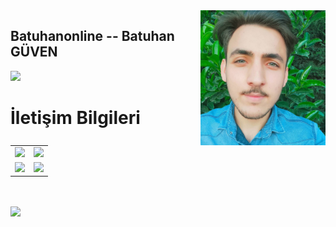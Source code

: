 
<img align="right" alt="avatar" width="200" src="avatar.JPEG"> 

## Batuhanonline -- Batuhan GÜVEN
 ![](https://img.shields.io/badge/Backend%20Developer-Node.js%20%2F%20Python%20%2F%20JavaScript-blue)


<table class="center">
<h1>İletişim Bilgileri</h1>
  <tr>
<td><a href="https://www.linkedin.com/in/batuhanguven/">
<img src="https://img.shields.io/badge/LinkedIn-0077B5?style=for-the-badge&logo=linkedin&logoColor=white">
</a> 
<td><a href="mailto:batuhan_guvenn@outlook.com">
<img src="https://img.shields.io/badge/Gmail-D14836?style=for-the-badge&logo=gmail&logoColor=white">
</a>
  </tr>
<td><a href="https://twitter.com/Batuhanguvn">
<img src="https://img.shields.io/badge/Twitter-1DA1F2?style=for-the-badge&logo=twitter&logoColor=white">
</a>
<td><a href="https://github.com/Batuhanonline">
<img src="https://img.shields.io/badge/GitHub-100000?style=for-the-badge&logo=github&logoColor=white">
  </a> </tr>
  <tr>
</table>
<br></br>


<img align="left" src="https://github-readme-stats.vercel.app/api?username=batuhanonline&theme=blue-green">